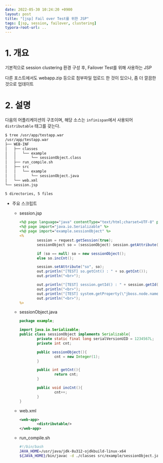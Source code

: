 ```yaml
---
date: 2022-05-30 10:24:20 +0900
layout: post
title: "[jsp] Fail over Test를 위한 JSP"
tags: [jsp, session, failover, clustering]
typora-root-url: ..
---
```


# 1. 개요

기본적으로 session clustering 환경 구성 후, Failover Test를 위해 사용하는 JSP

다른 포스트에서도 webapp.zip 등으로 첨부파일 업로드 한 것이 있으나, 좀 더 깔끔한 것으로 업데이트



# 2. 설명

다음의 어플리케이션의 구조이며, 해당 소스는 `infinispan`에서 사용되어 `distributable` 태그를 갖는다.

```bash
$ tree /usr/app/testapp.war
/usr/app/testapp.war
├── WEB-INF
│   ├── classes
│   │   └── example
│   │       └── sessionObject.class
│   ├── run_compile.sh
│   ├── src
│   │   └── example
│   │       └── sessionObject.java
│   └── web.xml
└── session.jsp

5 directories, 5 files
```



* 주요 스크립트

  * session.jsp

    ```jsp
    <%@ page language="java" contentType="text/html;charset=UTF-8" pageEncoding="UTF-8" %>
    <%@ page import="java.io.Serializable" %>
    <%@ page import="example.sessionObject" %>
    <%
            session = request.getSession(true);
            sessionObject so = (sessionObject) session.getAttribute("so");
    
            if (so == null) so = new sessionObject();
            else so.incCnt();
    
            session.setAttribute("so", so);
            out.println("[TEST] so.getCnt() : " + so.getCnt());
            out.println("<br>");
    
            out.println("[TEST] session.getId() : " + session.getId());
            out.println("<br>");
            out.println("[TEST] system.getProperty(\"jboss.node.name\") : " + System.getProperty("jboss.node.name"));
            out.println("<br>");
    %>
    ```

    

  * sessionObject.java

    ```java
    package example;
    
    import java.io.Serializable;
    public class sessionObject implements Serializable{
            private static final long serialVersionUID = 1234567L;
            private int cnt;
    
            public sessionObject(){
                    cnt = new Integer(1);
            }
    
            public int getCnt(){
                    return cnt;
            }
    
            public void incCnt(){
                    cnt++;
            }
    }
    ```

    

  * web.xml

    ```xml
    <web-app>
            <distributable/>
    </web-app>
    ```

    

  * run_compile.sh

    ```bash
    #!/bin/bash
    JAVA_HOME=/usr/java/jdk-8u312-ojdkbuild-linux-x64
    ${JAVA_HOME}/bin/javac -d ./classes src/example/sessionObject.java
    ```

    
